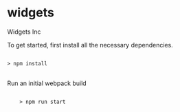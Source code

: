 # widgets

<p>Widgets Inc</p>
<p>To get started, first install all the necessary dependencies.</p>

<pre>
<code>
&gt; npm install
</code>
</pre>

<p>Run an initial webpack build</p>

<pre>
<code>
    &gt; npm run start
</code>
</pre>